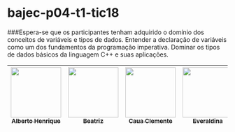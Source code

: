 <h1>bajec-p04-t1-tic18</h1>

###Espera-se que os participantes tenham adquirido o domínio dos conceitos de variáveis e tipos de dados. Entender a declaração de variáveis como um dos fundamentos da programação imperativa. Dominar os tipos de dados básicos da linguagem C++ e suas aplicações.

 [<img src="https://avatars.githubusercontent.com/u/81397160?v=4" width=115><br><sub>Alberto Henrique</sub>](https://github.com/albertolunia) | [<img src="https://avatars.githubusercontent.com/u/82838311?v=4" width=115><br><sub>Beatriz</sub>](https://github.com/Beatriz-ux) | [<img src="https://avatars.githubusercontent.com/u/91901466?v=4" width=115><br><sub>Caua Clemente</sub>](https://github.com/Caua-Clemente) | [<img src="https://avatars.githubusercontent.com/u/64717923?v=4" width=115><br><sub>Everaldina</sub>](https://github.com/everaldina) |  [<img src="https://avatars.githubusercontent.com/u/32402620?v=4" width=115><br><sub>John Parsec</sub>](https://github.com/John-Parsec) |
| :------------------------------------------------------------------------------------------------------------------------------------------: | :-----------------------------------------------------------------------------------------------------------------------------------: | :-----------------------------------------------------------------------------------------------------------------------------------: | :-----------------------------------------------------------------------------------------------------------------------------------: | :-----------------------------------------------------------------------------------------------------------------------------------: |